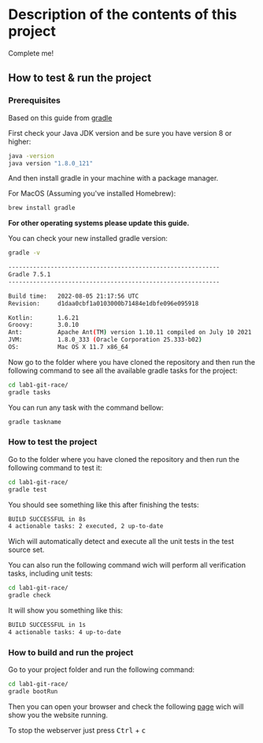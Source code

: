 # Description of the contents of this project

Complete me!
## How to test & run the project

### Prerequisites
Based on this guide from [gradle](https://gradle.org/install/#prerequisites)

First check your Java JDK version and be sure you have version 8 or higher:
```bash
java -version
java version "1.8.0_121"
```
And then install gradle in your machine with a package manager.

For MacOS (Assuming you've installed Homebrew):
```bash
brew install gradle
```
__For other operating systems please update this guide.__

You can check your new installed gradle version:
```bash
gradle -v

------------------------------------------------------------
Gradle 7.5.1
------------------------------------------------------------

Build time:   2022-08-05 21:17:56 UTC
Revision:     d1daa0cbf1a0103000b71484e1dbfe096e095918

Kotlin:       1.6.21
Groovy:       3.0.10
Ant:          Apache Ant(TM) version 1.10.11 compiled on July 10 2021
JVM:          1.8.0_333 (Oracle Corporation 25.333-b02)
OS:           Mac OS X 11.7 x86_64
```

Now go to the folder where you have cloned the repository and then run the following command to see all the available gradle tasks for the project:
```bash
cd lab1-git-race/
gradle tasks
```
You can run any task with the command bellow:
```bash
gradle taskname
```

### How to test the project
Go to the folder where you have cloned the repository and then run the following command to test it:
```bash
cd lab1-git-race/
gradle test
```
You should see something like this after finishing the tests:
```bash
BUILD SUCCESSFUL in 8s
4 actionable tasks: 2 executed, 2 up-to-date
```
Wich will automatically detect and execute all the unit tests in the test source set.

You can also run the following command wich will perform all verification tasks, including unit tests:
```bash
cd lab1-git-race/
gradle check
```
It will show you something like this:
```bash
BUILD SUCCESSFUL in 1s
4 actionable tasks: 4 up-to-date
```

### How to build and run the project
Go to your project folder and run the following command:
```bash
cd lab1-git-race/
gradle bootRun
```
Then you can open your browser and check the following [page](http://localhost:8080/) wich will show you the website running.

To stop the webserver just press <kbd>Ctrl</kbd> + <kbd>c</kbd>